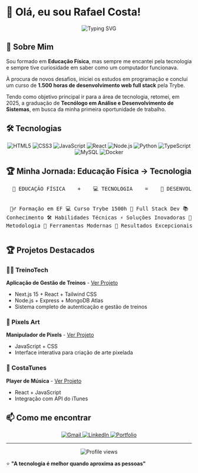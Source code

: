 # 👋 Olá, eu sou Rafael Costa!

<div align="center">
  <img src="https://readme-typing-svg.herokuapp.com?font=Fira+Code&pause=1000&color=00BFFF&center=true&vCenter=true&width=435&lines=Desenvolvedor+Web+Full+Stack;Tecnologia+%2B+Atividade+física+❤️;Sempre+aprendendo+algo+novo" alt="Typing SVG" />
</div>

## 🚀 Sobre Mim

Sou formado em **Educação Física**, mas sempre me encantei pela tecnologia e sempre tive curiosidade em saber como um computador funcionava. 

À procura de novos desafios, iniciei os estudos em programação e concluí um curso de **1.500 horas de desenvolvimento web full stack** pela Trybe. 

Tendo como objetivo principal ir para a área de tecnologia, retomei, em 2025, a graduação de **Tecnólogo em Análise e Desenvolvimento de Sistemas**, em busca da minha primeira oportunidade de trabalho.

## 🛠️ Tecnologias

<div align="center">
  <img src="https://img.shields.io/badge/HTML5-E34F26?style=for-the-badge&logo=html5&logoColor=white" alt="HTML5"/>
  <img src="https://img.shields.io/badge/CSS3-1572B6?style=for-the-badge&logo=css3&logoColor=white" alt="CSS3"/>
  <img src="https://img.shields.io/badge/JavaScript-F7DF1E?style=for-the-badge&logo=javascript&logoColor=black" alt="JavaScript"/>
  <img src="https://img.shields.io/badge/React-61DAFB?style=for-the-badge&logo=react&logoColor=black" alt="React"/>
  <img src="https://img.shields.io/badge/Node.js-339933?style=for-the-badge&logo=node.js&logoColor=white" alt="Node.js"/>
  <img src="https://img.shields.io/badge/Python-3776AB?style=for-the-badge&logo=python&logoColor=white" alt="Python"/>
  <img src="https://img.shields.io/badge/TypeScript-007ACC?style=for-the-badge&logo=typescript&logoColor=white" alt="TypeScript"/>
  <img src="https://img.shields.io/badge/MySQL-005C84?style=for-the-badge&logo=mysql&logoColor=white" alt="MySQL"/>
  <img src="https://img.shields.io/badge/Docker-2CA5E0?style=for-the-badge&logo=docker&logoColor=white" alt="Docker"/>
</div>

## 🏆 Minha Jornada: Educação Física → Tecnologia

<div align="center">
  <pre>
  💪 EDUCAÇÃO FÍSICA    +    💻 TECNOLOGIA    =    🚀 DESENVOLVEDOR
  
  🏋️‍♂️ Formação em EF     💻 Curso Trybe 1500h     🎯 Full Stack Dev
  📚 Conhecimento       🛠️ Habilidades Técnicas   ⚡ Soluções Inovadoras
  🎯 Metodologia        🔧 Ferramentas Modernas    🌟 Resultados Excepcionais
  </pre>
</div>

## 🏆 Projetos Destacados

### 🏋️‍♂️ TreinoTech
**Aplicação de Gestão de Treinos** - [Ver Projeto](https://treino-tech.vercel.app/)
- Next.js 15 + React + Tailwind CSS
- Node.js + Express + MongoDB Atlas
- Sistema completo de autenticação e gestão de treinos

### 🎨 Pixels Art
**Manipulador de Pixels** - [Ver Projeto](https://rafaelbercosta.github.io/pixels-art/)
- JavaScript + CSS
- Interface interativa para criação de arte pixelada

### 🎵 CostaTunes
**Player de Música** - [Ver Projeto](https://rafaelbercosta.github.io/costaTunes/)
- React + JavaScript
- Integração com API do iTunes

## 📫 Como me encontrar

<div align="center">
  <a href="mailto:rafaelbercosta@gmail.com">
    <img src="https://img.shields.io/badge/Gmail-D14836?style=for-the-badge&logo=gmail&logoColor=white" alt="Gmail"/>
  </a>
  <a href="https://www.linkedin.com/in/rafaelbercosta/">
    <img src="https://img.shields.io/badge/LinkedIn-0077B5?style=for-the-badge&logo=linkedin&logoColor=white" alt="LinkedIn"/>
  </a>
  <a href="https://rafaelbercosta.github.io/meuportfolio/">
    <img src="https://img.shields.io/badge/Portfolio-000000?style=for-the-badge&logo=About.me&logoColor=white" alt="Portfolio"/>
  </a>
</div>

---

<div align="center">
  <img src="https://komarev.com/ghpvc/?username=rafaelbercosta&label=Profile%20views&color=0e75b6&style=flat" alt="Profile views"/>
</div>

⭐ **"A tecnologia é melhor quando aproxima as pessoas"**
